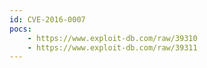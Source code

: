```yaml
---
id: CVE-2016-0007
pocs:
    - https://www.exploit-db.com/raw/39310
    - https://www.exploit-db.com/raw/39311
---
```

